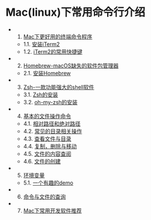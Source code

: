 # Mac(linux)下常用命令行介绍

* 1. [Mac下更好用的终端命令程序](01.0.md)
  - 1.1. [安装iTerm2](01.1.md)
  - 1.2. [iTerm2的常用快捷键](01.2.md)
* 2. [Homebrew-macOS缺失的软件包管理器](02.0.md)
  - 2.1. [安装Homebrew](02.1.md)
* 3. [Zsh-一款功能强大的shell软件](03.0.md)
  - 3.1. [Zsh的安装](03.1.md)
  - 3.2. [oh-my-zsh的安装](03.2.md)
* 4. [基本的文件操作命令](04.0.md)
  - 4.1. [相对路径和绝对路径](04.1.md)
  - 4.2. [常见的目录相关操作](04.2.md)
  - 4.3. [查看文件与目录](04.3.md)
  - 4.4. [复制，删除与移动](04.4.md)
  - 4.5. [文件的内容查阅](04.5.md)
  - 4.6. [文件的创建](04.6.md)
* 5. [环境变量](05.0.md)
  - 5.1. [一个有趣的demo](05.1.md)
* 6. [命令与文件的查询](06.0.md)
* 7. [Mac下常用开发软件推荐](07.0.md)